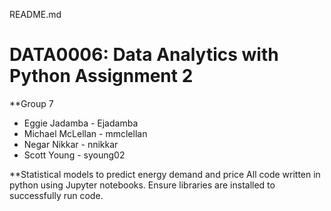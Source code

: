 README.md

# DATA0006: Data Analytics with Python  Assignment 2

**Group 7

- Eggie Jadamba - Ejadamba 
- Michael McLellan - mmclellan 
- Negar Nikkar  - nnikkar 
- Scott Young - syoung02 

**Statistical models to predict energy demand and price
All code written in python using Jupyter notebooks. Ensure libraries are installed to successfully run code. 
